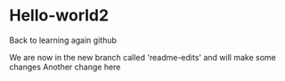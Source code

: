 # Hello-world2
Back to learning again github

We are now in the new branch called 'readme-edits' and will
make some changes
Another change here

